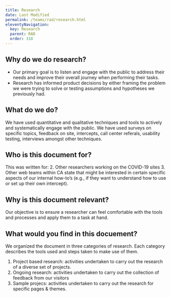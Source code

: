 ```yaml
---
title: Research 
date: Last Modified 
permalink: /teams/rad/research.html
eleventyNavigation:
  key: Research
  parent: RAD
  order: 310
---
```



## Why do we do research?
- Our primary goal is to listen and engage with the public to address their needs and improve their overall journey when performing their tasks. 
- Research has informed product decisions by either framing the problem we were trying to solve or testing assumptions and hypotheses we previously had. 

## What do we do?
We have used quantitative and qualitative techniques and tools to actively and systematically engage with the public.
We have used surveys on specific topics, feedback on site, intercepts, call center referals, usability testing, interviews amongst other techniques. 

## Who is this document for?
This was written for:
2. Other researchers working on the COVID-19 sites
3. Other web teams within CA state that might be interested in certain specific aspects of our internal how-to’s (e.g., if they want to understand how to use or set up their own intercept).

##  Why is this document relevant?
Our objective is to ensure a researcher can feel comfortable with the tools and processes and apply them to a task at hand.

## What would you find in this docuement?
We organized the document in three categories of research. Each category describes the tools used and steps taken to make use of them.
1.  Project based research: activities undertaken to carry out the research of a diverse set of projects.
2.  Ongoing research: activities undertaken to carry out the collection of feedback from our visitors 
3.  Sample projecs: activities undertaken to carry out the research for specific pages & themes.




